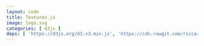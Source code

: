 ```yaml
---
layout: code
title: Textures.js
image: logo.svg
categories: [ d3js ]
deps: [ 'https://d3js.org/d3.v3.min.js', 'https://cdn.rawgit.com/riccardoscalco/textures/master/textures.min.js' ]
---
```

<style>
    svg{
        background: #fff;
    }
</style>

<div id="render"></div>

<script>
    // Textures.js: https://riccardoscalco.github.io/textures/

    window.addEventListener('load', function(){
        var svg = d3.select('#render')
            .append('svg')
            .attr('width',1200)
            .attr('height',300);
        
        var l = textures.lines()
            .heavier(10)
            .thinner(1.5);

        svg.call(l);

        svg.append("circle")
            .attr("cx", 500)
            .attr("cy", 150)
            .attr("r", 100)
            .style("fill", l.url());

        var t = textures.paths()
            .d(function(s) {
                return "M 0," + s*3/4 + " l " +
                  s/2 + "," + -s/2 + " l " +
                  s/2 + "," + s/2;
            })
            .size(20)
            .strokeWidth(1)
            .thicker(2)
            .stroke("darkorange");

        svg.call(t);

        svg.append("circle")
            .attr("cx", 600)
            .attr("cy", 150)
            .attr("r", 100)
            .style("fill", t.url());
    });
</script>